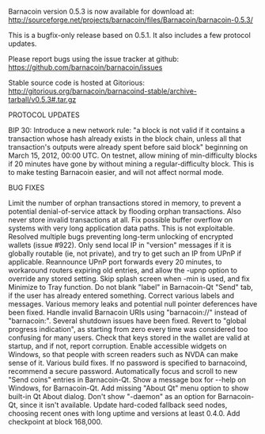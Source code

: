 Barnacoin version 0.5.3 is now available for download at:
http://sourceforge.net/projects/barnacoin/files/Barnacoin/barnacoin-0.5.3/

This is a bugfix-only release based on 0.5.1.
It also includes a few protocol updates.

Please report bugs using the issue tracker at github:
https://github.com/barnacoin/barnacoin/issues

Stable source code is hosted at Gitorious:
http://gitorious.org/barnacoin/barnacoind-stable/archive-tarball/v0.5.3#.tar.gz

PROTOCOL UPDATES

BIP 30: Introduce a new network rule: "a block is not valid if it contains a transaction whose hash already exists in the block chain, unless all that transaction's outputs were already spent before said block" beginning on March 15, 2012, 00:00 UTC.
On testnet, allow mining of min-difficulty blocks if 20 minutes have gone by without mining a regular-difficulty block. This is to make testing Barnacoin easier, and will not affect normal mode.

BUG FIXES

Limit the number of orphan transactions stored in memory, to prevent a potential denial-of-service attack by flooding orphan transactions. Also never store invalid transactions at all.
Fix possible buffer overflow on systems with very long application data paths. This is not exploitable.
Resolved multiple bugs preventing long-term unlocking of encrypted wallets
(issue #922).
Only send local IP in "version" messages if it is globally routable (ie, not private), and try to get such an IP from UPnP if applicable.
Reannounce UPnP port forwards every 20 minutes, to workaround routers expiring old entries, and allow the -upnp option to override any stored setting.
Skip splash screen when -min is used, and fix Minimize to Tray function.
Do not blank "label" in Barnacoin-Qt "Send" tab, if the user has already entered something.
Correct various labels and messages.
Various memory leaks and potential null pointer deferences have been fixed.
Handle invalid Barnacoin URIs using "barnacoin://" instead of "barnacoin:".
Several shutdown issues have been fixed.
Revert to "global progress indication", as starting from zero every time was considered too confusing for many users.
Check that keys stored in the wallet are valid at startup, and if not, report corruption.
Enable accessible widgets on Windows, so that people with screen readers such as NVDA can make sense of it.
Various build fixes.
If no password is specified to barnacoind, recommend a secure password.
Automatically focus and scroll to new "Send coins" entries in Barnacoin-Qt.
Show a message box for --help on Windows, for Barnacoin-Qt.
Add missing "About Qt" menu option to show built-in Qt About dialog.
Don't show "-daemon" as an option for Barnacoin-Qt, since it isn't available.
Update hard-coded fallback seed nodes, choosing recent ones with long uptime and versions at least 0.4.0.
Add checkpoint at block 168,000.
